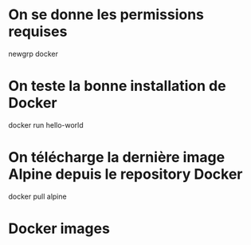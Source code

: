 # On se donne les permissions requises
newgrp docker

# On teste la bonne installation de Docker
docker run hello-world

# On télécharge la dernière image Alpine depuis le repository Docker
docker pull alpine

# Docker images
